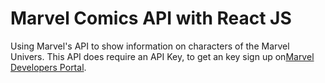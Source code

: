 # Marvel Comics API with React JS

Using Marvel's API to show information on characters of the Marvel Univers.  This API does require an API Key, to get an key sign up 
on[Marvel Developers Portal](https://developer.marvel.com/).


